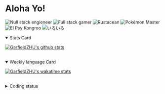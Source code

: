 # Aloha Yo!

![Null stack engieneer](https://img.shields.io/badge/-Null_stack_engineer-a890f0)
![Full stack gamer](https://img.shields.io/badge/-Full_stack_gamer-78c850)
![Rustacean](https://img.shields.io/badge/-Rustacean-f74c00)
![Pokémon Master](https://img.shields.io/badge/-Pokémon_Master-f8d030)
![El Psy Kongroo](https://img.shields.io/badge/-El_Psy_Kongroo-6890f0)
![いろいろ](https://img.shields.io/badge/-いろいろ-f85888)


<details open>
<summary>Stats Card</summary>
 
[![GarfieldZHU's github stats](https://github-readme-stats.vercel.app/api?username=GarfieldZHU&show_icons=true&theme=tokyonight)](https://github.com/anuraghazra/github-readme-stats)
 
</details>

<br/>

<details open>
<summary>Weekly language Card</summary>
 
[![GarfieldZHU's wakatime stats](https://github-readme-stats.vercel.app/api/wakatime?username=AlohaYo&theme=nightowl&layout=compact)](https://github.com/GarfieldZHU/GarfieldZHU)


<br/>

</details>

<details>

<summary>Coding status</summary>

<br/>

<!--START_SECTION:waka-->
**🐱 My Github Data** 

> 🏆 397 Contributions in the Year 2021
 > 
> 📦 486.9 kB Used in Github's Storage 
 > 
> 🚫 Not Opted to Hire
 > 
> 📜 62 Public Repositories 
 > 
> 🔑 34 Private Repositories  
 > 
**I'm a Night 🦉** 

```text
🌞 Morning    64 commits     ██░░░░░░░░░░░░░░░░░░░░░░░   10.22% 
🌆 Daytime    160 commits    ██████░░░░░░░░░░░░░░░░░░░   25.56% 
🌃 Evening    277 commits    ███████████░░░░░░░░░░░░░░   44.25% 
🌙 Night      125 commits    █████░░░░░░░░░░░░░░░░░░░░   19.97%

```


📊 **This Week I Spent My Time On** 

```text
💬 Programming Languages: 
TypeScript               11 hrs 17 mins      ██████████████░░░░░░░░░░░   56.4% 
Java                     5 hrs 5 mins        ██████░░░░░░░░░░░░░░░░░░░   25.4% 
JSON                     1 hr 40 mins        ██░░░░░░░░░░░░░░░░░░░░░░░   8.36% 
JavaScript               49 mins             █░░░░░░░░░░░░░░░░░░░░░░░░   4.11% 
SCSS                     36 mins             ░░░░░░░░░░░░░░░░░░░░░░░░░   3.0%

🔥 Editors: 
VS Code                  14 hrs 28 mins      ██████████████████░░░░░░░   72.35% 
IntelliJ                 5 hrs 31 mins       ███████░░░░░░░░░░░░░░░░░░   27.65%

💻 Operating System: 
Mac                      14 hrs 26 mins      ██████████████████░░░░░░░   72.15% 
Windows                  5 hrs 34 mins       ███████░░░░░░░░░░░░░░░░░░   27.85%

```


 Last Updated on 22/07/2021
<!--END_SECTION:waka-->

</details>
